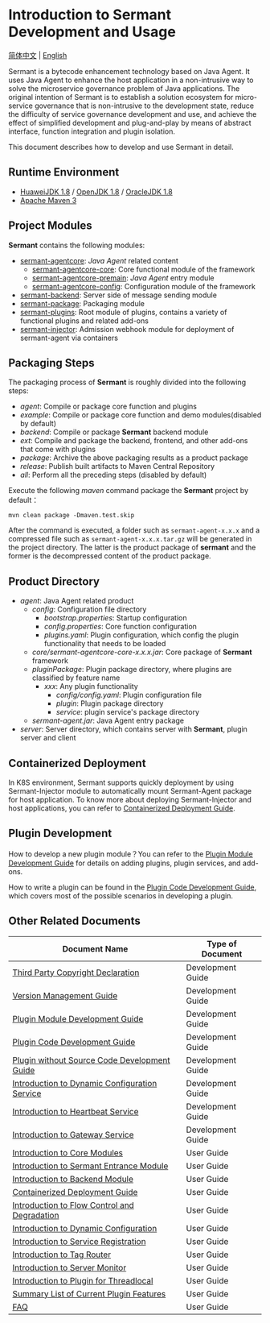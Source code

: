 # Introduction to Sermant Development and Usage

[简体中文](README-zh.md) | [English](README.md) 

Sermant is a bytecode enhancement technology based on Java Agent. It uses Java Agent to enhance the host application in a non-intrusive way to solve the microservice governance problem of Java applications. The original intention of Sermant is to establish a solution ecosystem for micro-service governance that is non-intrusive to the development state, reduce the difficulty of service governance development and use, and achieve the effect of simplified development and plug-and-play by means of abstract interface, function integration and plugin isolation.

This document describes how to develop and use Sermant in detail.

## Runtime Environment

- [HuaweiJDK 1.8](https://gitee.com/openeuler/bishengjdk-8) / [OpenJDK 1.8](https://github.com/openjdk/jdk) / [OracleJDK 1.8](https://www.oracle.com/java/technologies/downloads/)
- [Apache Maven 3](https://maven.apache.org/download.cgi)

## Project Modules

**Sermant** contains the following modules:

- [sermant-agentcore](../sermant-agentcore): *Java Agent* related content
  - [sermant-agentcore-core](../sermant-agentcore/sermant-agentcore-core): Core functional module of the framework
  - [sermant-agentcore-premain](../sermant-agentcore/sermant-agentcore-premain): *Java Agent* entry module
  - [sermant-agentcore-config](../sermant-agentcore/sermant-agentcore-config): Configuration module of the framework
- [sermant-backend](../sermant-backend): Server side of message sending module 
- [sermant-package](../sermant-package): Packaging module
- [sermant-plugins](../sermant-plugins):  Root module of plugins, contains a variety of functional plugins and related add-ons
- [sermant-injector](../sermant-injector): Admission webhook module for deployment of sermant-agent via containers 

## Packaging Steps

The packaging process of **Sermant** is roughly divided into the following steps:

- *agent*: Compile or package core function and plugins
- *example*: Compile or package core function and demo modules(disabled by default)
- *backend*: Compile or package **Sermant** backend module
- *ext*: Compile and package the backend, frontend, and other add-ons that come with plugins
- *package*: Archive the above packaging results as a product package
- *release*: Publish built artifacts to Maven Central Repository
- *all*: Perform all the preceding steps (disabled by default)

Execute the following *maven* command  package the **Sermant** project by default：

```shell
mvn clean package -Dmaven.test.skip
```

After the command is executed, a folder such as `sermant-agent-x.x.x` and a compressed file such as `sermant-agent-x.x.x.tar.gz` will be generated in the project directory. The latter is the product package of **sermant** and the former is the decompressed content of the product package.

## Product Directory

- *agent*: Java Agent related product
  - *config*: Configuration file directory
    - *bootstrap.properties*: Startup configuration
    - *config.properties*: Core function configuration
    - *plugins.yaml*: Plugin configuration, which config the plugin functionality that needs to be loaded
  - *core/sermant-agentcore-core-x.x.x.jar*: Core package of **Sermant** framework
  - *pluginPackage*: Plugin package directory, where plugins are classified by feature name
    - *xxx*: Any plugin functionality
      - *config/config.yaml*: Plugin configuration file
      - *plugin*: Plugin package directory
      - *service*: plugin service's package directory
  - *sermant-agent.jar*: Java Agent entry package
- *server*: Server directory, which contains server with **Sermant**, plugin server and client

## Containerized Deployment
In K8S environment, Sermant supports quickly deployment by using Sermant-Injector module to automatically mount Sermant-Agent package for host application. To know more about deploying Sermant-Injector and host applications, you can refer to [Containerized Deployment Guide](user-guide/injector.md).

## Plugin Development

How to develop a new plugin module？You can refer to the [Plugin Module Development Guide](dev-guide/dev_plugin_module.md) for details on adding plugins, plugin services, and add-ons.

How to write a plugin can be found in the [Plugin Code Development Guide](dev-guide/dev_plugin_code.md), which covers most of the possible scenarios in developing a plugin.

## Other Related Documents

|Document Name|Type of Document|
|---|---|
|[Third Party Copyright Declaration](dev-guide/third_party_copyright.md)|Development Guide|
|[Version Management Guide](dev-guide/version_manage.md)|Development Guide|
|[Plugin Module Development Guide](dev-guide/dev_plugin_module.md)|Development Guide|
|[Plugin Code Development Guide](dev-guide/dev_plugin_code.md)|Development Guide|
|[Plugin without Source Code Development Guide](dev-guide/dev_plugin_introduce.md)|Development Guide|
|[Introduction to Dynamic Configuration Service](dev-guide/service_dynamicconfig.md)|Development Guide|
|[Introduction to Heartbeat Service](dev-guide/service_heartbeat.md)|Development Guide|
|[Introduction to Gateway Service](dev-guide/service_send.md)|Development Guide|
|[Introduction to Core Modules](user-guide/agentcore.md)|User Guide|
|[Introduction to Sermant Entrance Module](user-guide/entrance.md)|User Guide|
|[Introduction to Backend Module](user-guide/backend.md)|User Guide|
|[Containerized Deployment Guide](user-guide/injector.md) |User Guide|
|[Introduction to Flow Control and Degradation](user-guide/flowcontrol/flowcontrol.md)|User Guide|
|[Introduction to Dynamic Configuration](user-guide/dynamic-config/document.md)|User Guide|
|[Introduction to Service Registration](user-guide/registry/document.md)|User Guide|
|[Introduction to Tag Router](user-guide/router/document.md)|User Guide|
|[Introduction to Server Monitor](user-guide/server-monitor/document.md)|User Guide|
|[Introduction to Plugin for Threadlocal](user-guide/threadlocal/document.md)|User Guide|
|[Summary List of Current Plugin Features](user-guide/feature-list.md)|User Guide|
|[FAQ](./FAQ.md)|User Guide|


